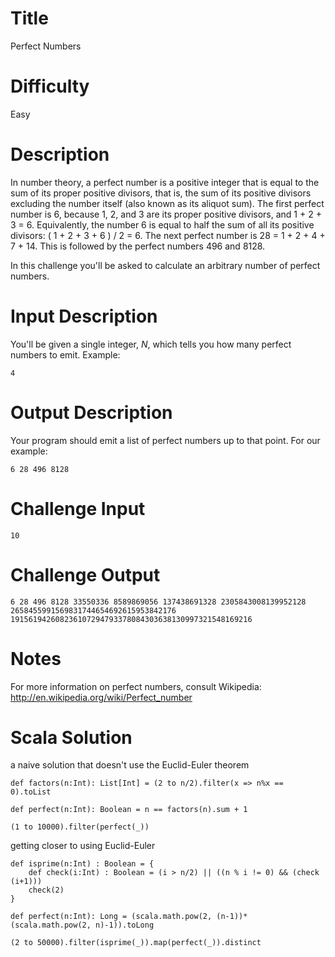 # Title 

Perfect Numbers

# Difficulty

Easy

# Description

In number theory, a perfect number is a positive integer that is equal to the sum of its proper positive divisors, that is, the sum of its positive divisors excluding the number itself (also known as its aliquot sum). The first perfect number is 6, because 1, 2, and 3 are its proper positive divisors, and 1 + 2 + 3 = 6. Equivalently, the number 6 is equal to half the sum of all its positive divisors: ( 1 + 2 + 3 + 6 ) / 2 = 6. The next perfect number is 28 = 1 + 2 + 4 + 7 + 14. This is followed by the perfect numbers 496 and 8128. 

In this challenge you'll be asked to calculate an arbitrary number of perfect numbers. 

# Input Description

You'll be given a single integer, *N*, which tells you how many perfect numbers to emit. Example:

	4

# Output Description

Your program should emit a list of perfect numbers up to that point. For our example:

	6 28 496 8128

# Challenge Input

	10

# Challenge Output

	6 28 496 8128 33550336 8589869056 137438691328 2305843008139952128 2658455991569831744654692615953842176 191561942608236107294793378084303638130997321548169216

# Notes

For more information on perfect numbers, consult Wikipedia: http://en.wikipedia.org/wiki/Perfect_number 

# Scala Solution

a naive solution that doesn't use the Euclid-Euler theorem

	def factors(n:Int): List[Int] = (2 to n/2).filter(x => n%x == 0).toList

	def perfect(n:Int): Boolean = n == factors(n).sum + 1

	(1 to 10000).filter(perfect(_))

getting closer to using Euclid-Euler

	def isprime(n:Int) : Boolean = {
		def check(i:Int) : Boolean = (i > n/2) || ((n % i != 0) && (check (i+1)))
		check(2)
	}

	def perfect(n:Int): Long = (scala.math.pow(2, (n-1))*(scala.math.pow(2, n)-1)).toLong

	(2 to 50000).filter(isprime(_)).map(perfect(_)).distinct
	
